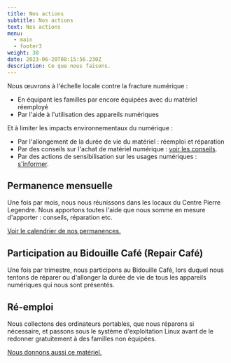 ```yaml
---
title: Nos actions
subtitle: Nos actions
text: Nos actions
menu:
  - main
  - footer3
weight: 30
date: 2023-06-20T08:15:56.230Z
description: Ce que nous faisons.
---
```

Nous œuvrons à l'échelle locale contre la fracture numérique :

* En équipant les familles par encore équipées avec du matériel réemployé
* Par l'aide à l'utilisation des appareils numériques

Et à limiter les impacts environnementaux du numérique :

* Par l'allongement de la durée de vie du matériel : réemploi et réparation
* Par des conseils sur l'achat de matériel numérique : [voir les conseils](/page/besoin-daide/).
* Par des actions de sensibilisation sur les usages numériques : [s'informer](/page/s-informer/).

## Permanence mensuelle

Une fois par mois, nous nous réunissons dans les locaux du Centre Pierre Legendre. Nous apportons toutes l'aide que nous somme en mesure d'apporter : conseils, réparation etc.

[V﻿oir le calendrier de nos permanences.](/page/calendrier/)

## Participation au Bidouille Café (Repair Café)

Une fois par trimestre, nous participons au Bidouille Café, lors duquel nous tentons de réparer ou d'allonger la durée de vie de tous les appareils numériques qui nous sont présentés.

## Ré-emploi

Nous collectons des ordinateurs portables, que nous réparons si nécessaire, et passons sous le système d'exploitation Linux avant de le redonner gratuitement à des familles non équipées.

[N﻿ous donnons aussi ce matériel.](/materiel/)